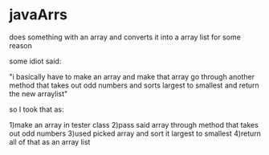 # javaArrs
does something with an array and converts it into a array list for some reason

some idiot said:

"i basically have to make an array and make that array go through another method that takes out odd numbers and sorts largest to smallest and return the new arraylist"

so I took that as:

1)make an array in tester class
2)pass said array through method that takes out odd numbers
3)used picked array and sort it largest to smallest
4)return all of that as an array list